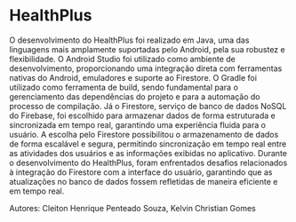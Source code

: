 # HealthPlus
O desenvolvimento do HealthPlus foi realizado em Java, uma das linguagens mais amplamente suportadas pelo Android, pela sua robustez e flexibilidade. O Android Studio foi utilizado como ambiente de desenvolvimento, proporcionando uma integração direta com ferramentas nativas do Android, emuladores e suporte ao Firestore.
O Gradle foi utilizado como ferramenta de build, sendo fundamental para o gerenciamento das dependências do projeto e para a automação do processo de compilação. Já o Firestore, serviço de banco de dados NoSQL do Firebase, foi escolhido para armazenar dados de forma estruturada e sincronizada em tempo real, garantindo uma experiência fluida para o usuário.
A escolha pelo Firestore possibilitou o armazenamento de dados de forma escalável e segura, permitindo sincronização em tempo real entre as atividades dos usuários e as informações exibidas no aplicativo.
Durante o desenvolvimento do HealthPlus, foram enfrentados desafios relacionados à integração do Firestore com a interface do usuário, garantindo que as atualizações no banco de dados fossem refletidas de maneira eficiente e em tempo real.

Autores: Cleiton Henrique Penteado Souza, Kelvin Christian Gomes
